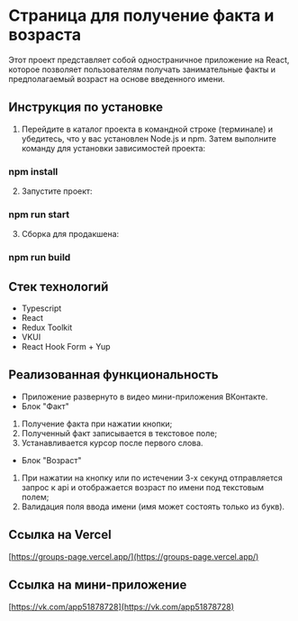# Страница для получение факта и возраста

Этот проект представляет собой одностраничное приложение на React, которое позволяет пользователям получать занимательные факты и предполагаемый возраст на основе введенного имени.

## Инструкция по установке

1. Перейдите в каталог проекта в командной строке (терминале) и убедитесь, что у вас установлен Node.js и npm. Затем выполните команду для установки зависимостей проекта:

### npm install

2. Запустите проект:

### npm run start

3. Сборка для продакшена:

### npm run build

## Стек технологий

- Typescript
- React
- Redux Toolkit
- VKUI
- React Hook Form + Yup

## Реализованная функциональность

- Приложение развернуто в видео мини-приложения ВКонтакте.
- Блок "Факт"

1. Получение факта при нажатии кнопки;
2. Полученный факт записывается в текстовое поле;
3. Устанавливается курсор после первого слова.

- Блок "Возраст"

1. При нажатии на кнопку или по истечении 3-х секунд отправляется запрос к api и отображается возраст по имени под текстовым полем;
2. Валидация поля ввода имени (имя может состоять только из букв).

## Ссылка на Vercel

[https://groups-page.vercel.app/](https://groups-page.vercel.app/)

## Ссылка на мини-приложение

[https://vk.com/app51878728](https://vk.com/app51878728)
